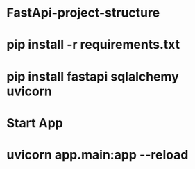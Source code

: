 # FastApi-project-structure


# pip install -r requirements.txt

# pip install fastapi sqlalchemy uvicorn

# Start App 
# uvicorn app.main:app --reload